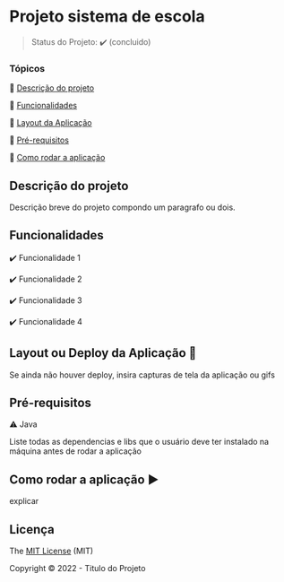 # Projeto sistema de escola

> Status do Projeto: :heavy_check_mark: (concluido)

### Tópicos 

:small_blue_diamond: [Descrição do projeto](#descrição-do-projeto)

:small_blue_diamond: [Funcionalidades](#funcionalidades)

:small_blue_diamond: [Layout da Aplicação](#deploy-da-aplicação-dash)

:small_blue_diamond: [Pré-requisitos](#pré-requisitos)

:small_blue_diamond: [Como rodar a aplicação](#como-rodar-a-aplicação-arrow_forward)

## Descrição do projeto 

<p align="justify">
  Descrição breve do projeto compondo um paragrafo ou dois. 
</p>

## Funcionalidades

:heavy_check_mark: Funcionalidade 1  

:heavy_check_mark: Funcionalidade 2  

:heavy_check_mark: Funcionalidade 3  

:heavy_check_mark: Funcionalidade 4  

## Layout ou Deploy da Aplicação :dash:

Se ainda não houver deploy, insira capturas de tela da aplicação ou gifs

## Pré-requisitos

:warning: Java

Liste todas as dependencias e libs que o usuário deve ter instalado na máquina antes de rodar a aplicação 

## Como rodar a aplicação :arrow_forward:

explicar

## Licença 

The [MIT License]() (MIT)

Copyright :copyright: 2022 - Titulo do Projeto
